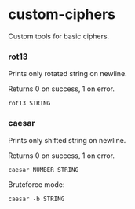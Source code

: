 # custom-ciphers
Custom tools for basic ciphers.

### rot13
Prints only rotated string on newline.

Returns 0 on success, 1 on error.
```
rot13 STRING
```

### caesar
Prints only shifted string on newline.

Returns 0 on success, 1 on error.
```
caesar NUMBER STRING
```
Bruteforce mode:
```
caesar -b STRING
```
